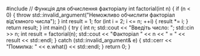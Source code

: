 #include <iostream>
// Функція для обчислення факторіалу
int factorial(int n) {
    if (n < 0) {
        throw std::invalid_argument("Неможливо обчислити факторіал від'ємного числа");
    }
    int result = 1;
    for (int i = 2; i <= n; ++i) {
        result *= i;
    }
    return result;
}
int main() {
    try {
        int n;
        std::cout << "Введіть число: ";
        std::cin >> n;
        int result = factorial(n);
        std::cout << "Факторіал " << n << " = " << result << std::endl;
    } catch (std::invalid_argument& e) {
        std::cerr << "Помилка: " << e.what() << std::endl;
    }
    return 0;
}
